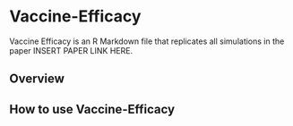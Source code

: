 # Vaccine-Efficacy

Vaccine Efficacy is an R Markdown file that replicates all simulations in the paper INSERT PAPER LINK HERE.

## Overview



## How to use Vaccine-Efficacy

